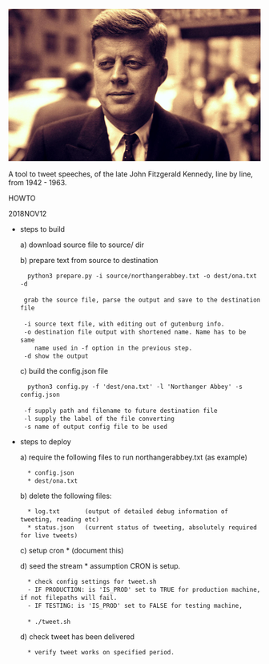 ![JFK Spoken](https://github.com/peterrenshaw/jfkspoken/blob/master/img/jfk-speaking-0.jpeg)


A tool to tweet speeches, of the late John Fitzgerald Kennedy, line by line, from 1942 - 1963.

HOWTO


2018NOV12
* steps to build

    a) download source file to source/ dir


    b) prepare text from source to destination

        python3 prepare.py -i source/northangerabbey.txt -o dest/ona.txt -d 

       grab the source file, parse the output and save to the destination file

       -i source text file, with editing out of gutenburg info.
       -o destination file output with shortened name. Name has to be same
          name used in -f option in the previous step.
       -d show the output

    c) build the config.json file

        python3 config.py -f 'dest/ona.txt' -l 'Northanger Abbey' -s config.json

       -f supply path and filename to future destination file
       -l supply the label of the file converting
       -s name of output config file to be used


* steps to deploy

     a) require the following files to run northangerabbey.txt (as example)

        * config.json
        * dest/ona.txt 
        
     b) delete the following files:
 
        * log.txt       (output of detailed debug information of tweeting, reading etc)
        * status.json   (current status of tweeting, absolutely required for live tweets)

     c) setup cron
        * (document this)

     d) seed the stream
        * assumption CRON is setup. 

        * check config settings for tweet.sh
        - IF PRODUCTION: is 'IS_PROD' set to TRUE for production machine, if not filepaths will fail.
        - IF TESTING: is 'IS_PROD' set to FALSE for testing machine,

        * ./tweet.sh
        
     d) check tweet has been delivered

        * verify tweet works on specified period.



